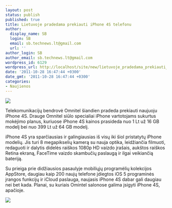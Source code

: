 ```yaml
---
layout: post
status: publish
published: true
title: Lietuvoje pradedama prekiauti iPhone 4S telefonu
author:
  display_name: SB
  login: SB
  email: sb.technews.lt@gmail.com
  url: ''
author_login: SB
author_email: sb.technews.lt@gmail.com
wordpress_id: 6129
wordpress_url: http://localhost/site/new/lietuvoje_pradedama_prekiauti_iphone_4s_telefonu/
date: '2011-10-28 16:47:44 +0300'
date_gmt: '2011-10-28 16:47:44 +0300'
categories:
- Naujienos
---
```

<div class="imgright"><img src="http://technews.lt/upload/iphone_4.jpg"  /></div>
<p>Telekomunikacijų bendrovė Omnitel šiandien pradeda prekiauti naujuoju iPhone 4S. Drauge Omnitel siūlo specialiai iPhone vartotojams sukurtus mokėjimo planus, kuriuose iPhone 4S kainos prasideda nuo 1 Lt už 16 GB modelį bei nuo 399 Lt už 64 GB modelį.</p>
<p>iPhone 4S yra sparčiausias ir galingiausias iš visų iki šiol pristatytų iPhone modelių. Jis turi 8 megapikselių kamerą su nauja optika, leidžiančia filmuoti, redaguoti ir dalytis didelės raiškos 1080p HD vaizdo įrašais, aukštos raiškos Retina ekraną, FaceTime vaizdo skambučių paslaugą ir ilgai veikiančią bateriją. </p>
<p>Su prieiga prie didžiausios pasaulyje mobiliųjų programėlių kolekcijos AppStore, daugiau kaip 200 naujų telefone įdiegtos iOS 5 programinės įrangos funkcijų ir iCloud paslauga, naujasis iPhone 4S dabar gali daugiau nei bet kada. Planai, su kuriais Omintel salonose galima įsigyti iPhone 4S, apačioje.</p>
<p><img src="http://technews.lt/upload/iphone4sprice.jpg" /></p>
<p></p>
